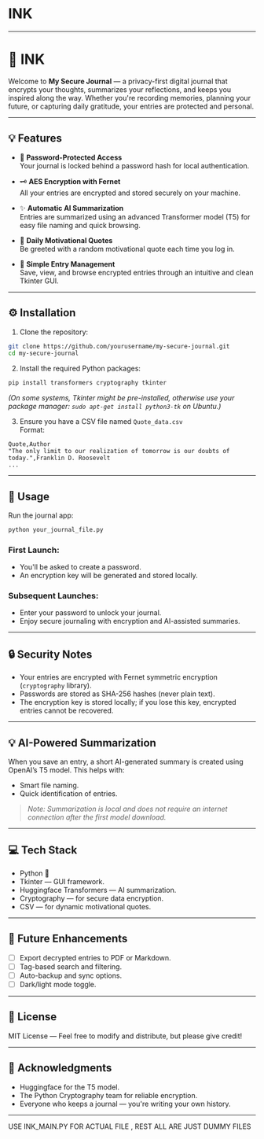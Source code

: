# INK
---

# 📝 INK 

Welcome to **My Secure Journal** — a privacy-first digital journal that encrypts your thoughts, summarizes your reflections, and keeps you inspired along the way. Whether you're recording memories, planning your future, or capturing daily gratitude, your entries are protected and personal.

---

## 💡 Features

- 🔐 **Password-Protected Access**  
  Your journal is locked behind a password hash for local authentication.

- 🗝️ **AES Encryption with Fernet**  
  All your entries are encrypted and stored securely on your machine.

- ✨ **Automatic AI Summarization**  
  Entries are summarized using an advanced Transformer model (T5) for easy file naming and quick browsing.

- 💬 **Daily Motivational Quotes**  
  Be greeted with a random motivational quote each time you log in.

- 📂 **Simple Entry Management**  
  Save, view, and browse encrypted entries through an intuitive and clean Tkinter GUI.

---

## ⚙️ Installation

1. Clone the repository:

```bash
git clone https://github.com/yourusername/my-secure-journal.git
cd my-secure-journal
```

2. Install the required Python packages:

```bash
pip install transformers cryptography tkinter
```

_(On some systems, Tkinter might be pre-installed, otherwise use your package manager: `sudo apt-get install python3-tk` on Ubuntu.)_

3. Ensure you have a CSV file named `Quote_data.csv`  
Format:
```csv
Quote,Author
"The only limit to our realization of tomorrow is our doubts of today.",Franklin D. Roosevelt
...
```

---

## 🚀 Usage

Run the journal app:

```bash
python your_journal_file.py
```

### First Launch:
- You'll be asked to create a password.
- An encryption key will be generated and stored locally.

### Subsequent Launches:
- Enter your password to unlock your journal.
- Enjoy secure journaling with encryption and AI-assisted summaries.

---

## 🔒 Security Notes

- Your entries are encrypted with Fernet symmetric encryption (`cryptography` library).
- Passwords are stored as SHA-256 hashes (never plain text).
- The encryption key is stored locally; if you lose this key, encrypted entries cannot be recovered.

---

## 💡 AI-Powered Summarization

When you save an entry, a short AI-generated summary is created using OpenAI’s T5 model. This helps with:
- Smart file naming.
- Quick identification of entries.

> _Note: Summarization is local and does not require an internet connection after the first model download._

---

## 💻 Tech Stack

- Python 🐍
- Tkinter — GUI framework.
- Huggingface Transformers — AI summarization.
- Cryptography — for secure data encryption.
- CSV — for dynamic motivational quotes.

---

## 📢 Future Enhancements

- [ ] Export decrypted entries to PDF or Markdown.
- [ ] Tag-based search and filtering.
- [ ] Auto-backup and sync options.
- [ ] Dark/light mode toggle.

---

## 📜 License

MIT License — Feel free to modify and distribute, but please give credit!

---

## 🙌 Acknowledgments

- Huggingface for the T5 model.
- The Python Cryptography team for reliable encryption.
- Everyone who keeps a journal — you're writing your own history.

---

USE INK_MAIN.PY FOR ACTUAL FILE , REST ALL ARE JUST DUMMY FILES
